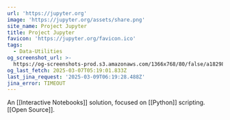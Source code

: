 ```yaml
---
url: 'https://jupyter.org'
image: 'https://jupyter.org/assets/share.png'
site_name: Project Jupyter
title: Project Jupyter
favicon: 'https://jupyter.org/favicon.ico'
tags:
  - Data-Utilities
og_screenshot_url: >-
  https://og-screenshots-prod.s3.amazonaws.com/1366x768/80/false/a1829811f634d9915047c422949283263533ef7f468f33ecefa85b40de318a14.jpeg
og_last_fetch: 2025-03-07T05:19:01.833Z
last_jina_request: '2025-03-09T06:19:28.488Z'
jina_error: TIMEOUT
---
```


An [[Interactive Notebooks]] solution, focused on [[Python]] scripting.  [[Open Source]].



